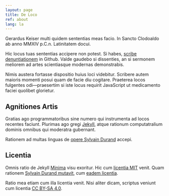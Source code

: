 ```yaml
---
layout: page
title: De Loco
ref: about
lang: la
---
```


Gerardus Keiser multi quidem sententias meas facio. 
In Sancto Clodoaldo ab anno MMXIV p.C.n. Latinitatem docui.

Hic locus tuas sententias accipere non potest. Si habes, [scribe
denuntiationem](https://github.com/Lactantius/discamus/issues) in
Github. Valde gaudebo si dissenties, an si sermonem meliorem ad artes
scientiasque modernas demonstrabis.

Nimis austera fortasse dispositio huius loci videbitur. Scribere 
autem maioris momenti posui quam de facie diu cogitare. Praeterea 
locos fulgentes odi—praesertim si iste locus requirit JavaScript ut 
medicamento faciei quolibet glorietur.

## Agnitiones Artis

Gratias ago programmatoribus sine numero qui instrumenta ad locos
recentes faciunt. Plurimas ago gregi
[Jekyll](https://www.jekyllrb.com), atque rationum computatralium
dominis omnibus qui moderatra gubernant.

Rationem ad multas linguas de [opere Sylvain
Durand](https://www.sylvaindurand.org/making-jekyll-multilingual/)
accepi.

## Licentia

Omnis ratio de Jekyll [Minima](https://github.com/jekyll/minima) visu
exoritur. Hic cum [licentia MIT](https://opensource.org/licenses/MIT)
venit. Quam rationem [Sylvain Durand
mutavit](https://github.com/sylvaindurand/jekyll-multilingual), cum
[eadem licentia](https://www.saylvaindurand.org/about/#license).

Ratio mea etiam cum illa licentia venit. Nisi aliter dicam, scriptus
veniunt cum licentia [CC BY-SA
4.0](https://creativecommons.org/licenses/by-sa/4.0/).
